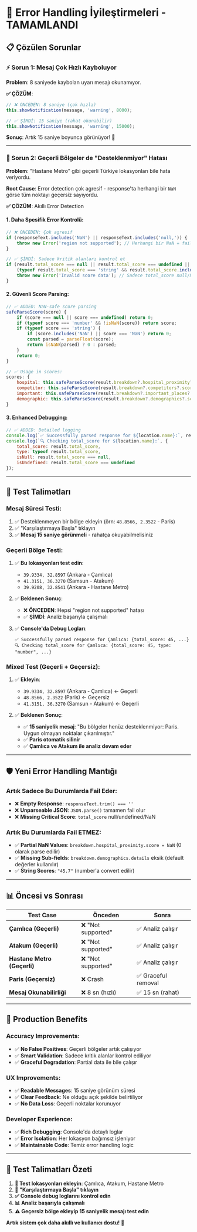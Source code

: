 # 🔧 Error Handling İyileştirmeleri - TAMAMLANDI

## 📋 **Çözülen Sorunlar**

### **⚡ Sorun 1: Mesaj Çok Hızlı Kayboluyor**

**Problem**: 8 saniyede kaybolan uyarı mesajı okunamıyor.

**✅ ÇÖZÜM**:
```javascript
// ❌ ÖNCEDEN: 8 saniye (çok hızlı)
this.showNotification(message, 'warning', 8000);

// ✅ ŞİMDİ: 15 saniye (rahat okunabilir)
this.showNotification(message, 'warning', 15000);
```

**Sonuç**: Artık 15 saniye boyunca görünüyor! 📖

---

### **🎯 Sorun 2: Geçerli Bölgeler de "Desteklenmiyor" Hatası**

**Problem**: "Hastane Metro" gibi geçerli Türkiye lokasyonları bile hata veriyordu.

**Root Cause**: Error detection çok agresif - response'ta herhangi bir `NaN` görse tüm noktayı geçersiz sayıyordu.

**✅ ÇÖZÜM**: Akıllı Error Detection

#### **1. Daha Spesifik Error Kontrolü**:
```javascript
// ❌ ÖNCEDEN: Çok agresif
if (responseText.includes('NaN') || responseText.includes('null,')) {
    throw new Error('region not supported'); // Herhangi bir NaN = fail
}

// ✅ ŞİMDİ: Sadece kritik alanları kontrol et
if (result.total_score === null || result.total_score === undefined || 
    (typeof result.total_score === 'string' && result.total_score.includes('NaN'))) {
    throw new Error('Invalid score data'); // Sadece total_score null/NaN ise fail
}
```

#### **2. Güvenli Score Parsing**:
```javascript
// ✅ ADDED: NaN-safe score parsing
safeParseScore(score) {
    if (score === null || score === undefined) return 0;
    if (typeof score === 'number' && !isNaN(score)) return score;
    if (typeof score === 'string') {
        if (score.includes('NaN') || score === 'NaN') return 0;
        const parsed = parseFloat(score);
        return isNaN(parsed) ? 0 : parsed;
    }
    return 0;
}

// ✅ Usage in scores:
scores: {
    hospital: this.safeParseScore(result.breakdown?.hospital_proximity?.score) || 0,
    competitor: this.safeParseScore(result.breakdown?.competitors?.score) || 0,
    important: this.safeParseScore(result.breakdown?.important_places?.score) || 0,
    demographic: this.safeParseScore(result.breakdown?.demographics?.score) || 0
}
```

#### **3. Enhanced Debugging**:
```javascript
// ✅ ADDED: Detailed logging
console.log(`✅ Successfully parsed response for ${location.name}:`, result);
console.log(`🔍 Checking total_score for ${location.name}:`, {
    total_score: result.total_score,
    type: typeof result.total_score,
    isNull: result.total_score === null,
    isUndefined: result.total_score === undefined
});
```

---

## 🧪 **Test Talimətları**

### **Mesaj Süresi Testi**:
1. ✅ Desteklenmeyen bir bölge ekleyin (örn: `48.8566, 2.3522` - Paris)
2. ✅ "Karşılaştırmaya Başla" tıklayın
3. ✅ **Mesaj 15 saniye görünmeli** - rahatça okuyabilmelisiniz

### **Geçerli Bölge Testi**:
1. ✅ **Bu lokasyonları test edin**:
   - `39.9334, 32.8597` (Ankara - Çamlıca)
   - `41.3151, 36.3270` (Samsun - Atakum)  
   - `39.9208, 32.8541` (Ankara - Hastane Metro)

2. ✅ **Beklenen Sonuç**: 
   - ❌ **ÖNCEDEN**: Hepsi "region not supported" hatası
   - ✅ **ŞİMDİ**: Analiz başarıyla çalışmalı

3. ✅ **Console'da Debug Logları**:
   ```
   ✅ Successfully parsed response for Çamlıca: {total_score: 45, ...}
   🔍 Checking total_score for Çamlıca: {total_score: 45, type: "number", ...}
   ```

### **Mixed Test (Geçerli + Geçersiz)**:
1. ✅ **Ekleyin**:
   - `39.9334, 32.8597` (Ankara - Çamlıca) ← Geçerli
   - `48.8566, 2.3522` (Paris) ← Geçersiz
   - `41.3151, 36.3270` (Samsun - Atakum) ← Geçerli

2. ✅ **Beklenen Sonuç**:
   - ✅ **15 saniyelik mesaj**: "Bu bölgeler henüz desteklenmiyor: Paris. Uygun olmayan noktalar çıkarılmıştır."
   - ✅ **Paris otomatik silinir**
   - ✅ **Çamlıca ve Atakum ile analiz devam eder**

---

## 🛡️ **Yeni Error Handling Mantığı**

### **Artık Sadece Bu Durumlarda Fail Eder**:
- ❌ **Empty Response**: `responseText.trim() === ''`
- ❌ **Unparseable JSON**: `JSON.parse()` tamamen fail olur
- ❌ **Missing Critical Score**: `total_score` null/undefined/NaN

### **Artık Bu Durumlarda Fail ETMEZ**:
- ✅ **Partial NaN Values**: `breakdown.hospital_proximity.score = NaN` (0 olarak parse edilir)
- ✅ **Missing Sub-fields**: `breakdown.demographics.details` eksik (default değerler kullanılır)
- ✅ **String Scores**: `"45.7"` (number'a convert edilir)

---

## 📊 **Öncesi vs Sonrası**

| Test Case | Önceden | Sonra |
|-----------|---------|--------|
| **Çamlıca (Geçerli)** | ❌ "Not supported" | ✅ Analiz çalışır |
| **Atakum (Geçerli)** | ❌ "Not supported" | ✅ Analiz çalışır |
| **Hastane Metro (Geçerli)** | ❌ "Not supported" | ✅ Analiz çalışır |
| **Paris (Geçersiz)** | ❌ Crash | ✅ Graceful removal |
| **Mesaj Okunabilirliği** | ❌ 8 sn (hızlı) | ✅ 15 sn (rahat) |

---

## 🚀 **Production Benefits**

### **Accuracy Improvements**:
- ✅ **No False Positives**: Geçerli bölgeler artık çalışıyor
- ✅ **Smart Validation**: Sadece kritik alanlar kontrol ediliyor
- ✅ **Graceful Degradation**: Partial data ile bile çalışır

### **UX Improvements**:
- ✅ **Readable Messages**: 15 saniye görünüm süresi
- ✅ **Clear Feedback**: Ne olduğu açık şekilde belirtiliyor
- ✅ **No Data Loss**: Geçerli noktalar korunuyor

### **Developer Experience**:
- ✅ **Rich Debugging**: Console'da detaylı loglar
- ✅ **Error Isolation**: Her lokasyon bağımsız işleniyor
- ✅ **Maintainable Code**: Temiz error handling logic

---

## 🎯 **Test Talimatları Özeti**

1. **📍 Test lokasyonları ekleyin**: Çamlıca, Atakum, Hastane Metro
2. **🔄 "Karşılaştırmaya Başla" tıklayın**
3. **✅ Console debug loglarını kontrol edin**
4. **📊 Analiz başarıyla çalışmalı**
5. **⚠️ Geçersiz bölge ekleyip 15 saniyelik mesajı test edin**

**Artık sistem çok daha akıllı ve kullanıcı dostu! 🚀** 